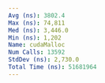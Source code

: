 ```yaml
---
Avg (ns): 3802.4
Max (ns): 74,811
Med (ns): 3,446.0
Min (ns): 1,202
Name: cudaMalloc
Num Calls: 13592
StdDev (ns): 2,730.0
Total Time (ns): 51681964
---
```

